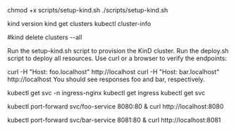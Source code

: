 chmod +x scripts/setup-kind.sh
./scripts/setup-kind.sh

kind version
kind get clusters
kubectl cluster-info

#kind delete clusters --all

Run the setup-kind.sh script to provision the KinD cluster.
Run the deploy.sh script to deploy all resources.
Use curl or a browser to verify the endpoints:

curl -H "Host: foo.localhost" http://localhost
curl -H "Host: bar.localhost" http://localhost
You should see responses foo and bar, respectively.

kubectl get svc -n ingress-nginx
kubectl get ingress
kubectl get svc

kubectl port-forward svc/foo-service 8080:80 &
curl http://localhost:8080

kubectl port-forward svc/bar-service 8081:80 &
curl http://localhost:8081
